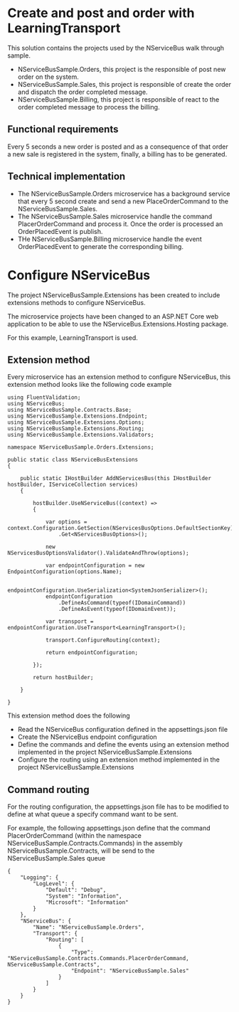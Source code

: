 # Create and post and order with LearningTransport

This solution contains the projects used by the NServiceBus walk through sample.

- NServiceBusSample.Orders, this project is the responsible of post new order on the system.
- NServiceBusSample.Sales, this project is responsible of create the order and dispatch the order completed message.
- NServiceBusSample.Billing, this project is responsible of react to the order completed message to process the billing.

## Functional requirements

Every 5 seconds a new order is posted and as a consequence of that order a new sale is registered in the system, finally, a billing has to be generated.

## Technical implementation

- The NServiceBusSample.Orders microservice has a background service that every 5 second create and send a new PlaceOrderCommand to the NServiceBusSample.Sales.
- The NServiceBusSample.Sales microservice handle the command PlacerOrderCommand and process it. Once the order is processed an OrderPlacedEvent is publish.
- THe NServiceBusSample.Billing microservice handle the event OrderPlacedEvent to generate the corresponding billing.

# Configure NServiceBus

The project NServiceBusSample.Extensions has been created to include extensions methods to configure NServiceBus.

The microservice projects have been changed to an ASP.NET Core web application to be able to use the NServiceBus.Extensions.Hosting package.

For this example, LearningTransport is used.

## Extension method

Every microservice has an extension method to configure NServiceBus, this extension method looks like the following code example

```
using FluentValidation;
using NServiceBus;
using NServiceBusSample.Contracts.Base;
using NServiceBusSample.Extensions.Endpoint;
using NServiceBusSample.Extensions.Options;
using NServiceBusSample.Extensions.Routing;
using NServiceBusSample.Extensions.Validators;

namespace NServiceBusSample.Orders.Extensions;

public static class NServiceBusExtensions
{

    public static IHostBuilder AddNServicesBus(this IHostBuilder hostBuilder, IServiceCollection services)
    {

        hostBuilder.UseNServiceBus((context) =>
        {
            
            var options = context.Configuration.GetSection(NServicesBusOptions.DefaultSectionKey)
                .Get<NServicesBusOptions>();

            new NServicesBusOptionsValidator().ValidateAndThrow(options);
            
            var endpointConfiguration = new EndpointConfiguration(options.Name);

            endpointConfiguration.UseSerialization<SystemJsonSerializer>();
            endpointConfiguration
                .DefineAsCommand(typeof(IDomainCommand))
                .DefineAsEvent(typeof(IDomainEvent));
            
            var transport = endpointConfiguration.UseTransport<LearningTransport>();

            transport.ConfigureRouting(context);
            
            return endpointConfiguration;
            
        });
        
        return hostBuilder;

    }
    
}
```

This extension method does the following 

- Read the NServiceBus configuration defined in the appsettings.json file
- Create the NServiceBus endpoint configuration
- Define the commands and define the events using an extension method implemented in the project NServiceBusSample.Extensions
- Configure the routing using an extension method implemented in the project NServiceBusSample.Extensions

## Command routing

For the routing configuration, the appsettings.json file has to be modified to define at what queue a specify command want to be sent.

For example, the following appsettings.json define that the command PlacerOrderCommand (within the namespace NServiceBusSample.Contracts.Commands) in the assembly NServiceBusSample.Contracts, will be send to the NServiceBusSample.Sales queue 

```
{
    "Logging": {
        "LogLevel": {
            "Default": "Debug",
            "System": "Information",
            "Microsoft": "Information"
        }
    },
    "NServiceBus": {
        "Name": "NServiceBusSample.Orders",
        "Transport": {
            "Routing": [
                {
                    "Type": "NServiceBusSample.Contracts.Commands.PlacerOrderCommand, NServiceBusSample.Contracts",
                    "Endpoint": "NServiceBusSample.Sales"
                }
            ]
        }
    }
}
```

